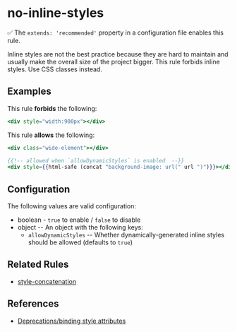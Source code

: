 # no-inline-styles

:white_check_mark: The `extends: 'recommended'` property in a configuration file enables this rule.

Inline styles are not the best practice because they are hard to maintain and usually make the overall size of the project bigger. This rule forbids inline styles. Use CSS classes instead.

## Examples

This rule **forbids** the following:

```hbs
<div style="width:900px"></div>
```

This rule **allows** the following:

```hbs
<div class="wide-element"></div>
```

```hbs
{{!-- allowed when `allowDynamicStyles` is enabled  --}}
<div style={{html-safe (concat "background-image: url(" url ")")}}></div>
```

## Configuration

 The following values are valid configuration:

* boolean - `true` to enable / `false` to disable
* object -- An object with the following keys:
  * `allowDynamicStyles` -- Whether dynamically-generated inline styles should be allowed (defaults to `true`)

## Related Rules

* [style-concatenation](style-concatenation.md)

## References

* [Deprecations/binding style attributes](https://emberjs.com/deprecations/v1.x/#toc_binding-style-attributes)
